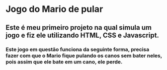 # Jogo do Mario de pular

## Este é meu primeiro projeto na qual simula um jogo e fiz ele utilizando HTML, CSS e Javascript.

### Este jogo em questão funciona da seguinte forma, precisa fazer com que o Mario fique pulando os canos sem bater neles, pois assim que ele bate em um cano, ele perde.